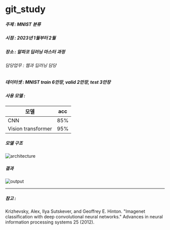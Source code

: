 # git_study

##### 주제 : MNIST 분류

##### 시점 : 2023년 1월부터 2월
##### 장소 : 알파코 딥러닝 마스터 과정
###### 담당업무 : 웹과 딥러닝 담당
##### 데이터셋 : MNIST train 6만장, valid 2만장, test 3만장
##### 사용 모델 : 

|모델                   |acc|
|----------------------|----|
|CNN                   | 85% |
|Vision transformer    | 95% |

##### 모델 구조
![architecture](https://github.com/user-attachments/assets/8d025037-1f09-4403-acb0-88b40afcd282)

##### 결과
![output](https://github.com/user-attachments/assets/aea819c5-0511-4c63-bf6e-c89ab1266fd6)

---

##### 참고 :
Krizhevsky, Alex, Ilya Sutskever, and Geoffrey E. Hinton. "Imagenet classification with deep convolutional neural networks." Advances in neural information processing systems 25 (2012).
